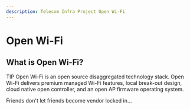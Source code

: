 ```yaml
---
description: Telecom Infra Project Open Wi-Fi
---
```


# Open Wi-Fi

## What is Open Wi-Fi?

TIP Open Wi-Fi is an open source disaggregated technology stack. Open Wi-Fi delivers premium managed Wi-Fi features, local break-out design, cloud native open controller, and an open AP firmware operating system. 

Friends don't let friends become vendor locked in... 



